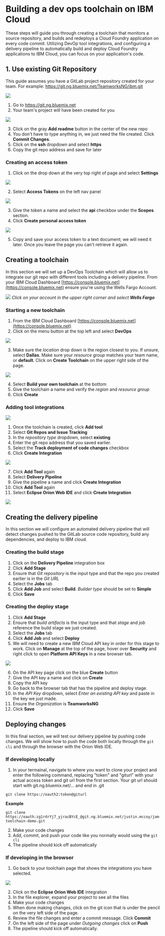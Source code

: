 # Building a dev ops toolchain on IBM Cloud

These steps will guide you through creating a toolchain that monitors a source repository, and builds and redeploys a Cloud Foundry application on every code commit. Utilizing DevOp tool integrations, and configuring a delivery pipeline to automatically build and deploy Cloud Foundry applications to IBM Cloud, you can focus on your application's code.



## 1. Use existing Git Repository
This guide assumes you have a GitLab project repository created for your team. For example: https://git.ng.bluemix.net/TeamworksNG/ibm.git

![](docs/images/gitlab_overview.png)

1. Go to https://git.ng.bluemix.net
2. Your team's project will have been created for you

![](docs/images/gitlab_project_view.png)

3. Click on the gray **Add readme** button in the center of the new repo
4. You don't have to type anything in, we just need the file created. Click **Commit Changes**.
5. Click on the **ssh** dropdown and select **https**
6. Copy the git repo address and save for later

### Creating an access token 
1. Click on the drop down at the very top right of page and select **Settings**

![](docs/images/gitlab_settings.png)

2. Select **Access Tokens** on the left nav panel

![](docs/images/gitlab_select_accesstoken.png)

3. Give the token a name and select the **api** checkbox under the **Scopes** section.
4. Click **Create personal access token**

![](docs/images/gitlab_create_accesstoken.png)

5. Copy and save your access token to a text document; we will need it later. Once you leave the page you can't retrieve it again.

## Creating a toolchain

In this section we will set up a DevOps Toolchain which will allow us to integrate our git repo with different tools including a delivery pipeline. From your IBM Cloud Dashboard [https://console.bluemix.net](https://console.bluemix.net) ensure you're using the Wells Fargo Account.

![](docs/images/set_account.png)
_Click on your account in the upper right corner and select **Wells Fargo**_

### Starting a new toolchain

1. From the IBM Cloud Dashboard [https://console.bluemix.net](https://console.bluemix.net)
2. Click on the menu button at the top left and select **DevOps**

![](docs/images/devops.png)

3. Make sure the *location* drop down is the region closest to you. If unsure, select **Dallas**. Make sure your *resource group* matches your team name, or **default**. Click on **Create Toolchain** on the upper right side of the page.

![](docs/images/toolchain_overview.png)

4. Select **Build your own toolchain** at the bottom
5. Give the toolchain a name and verify the *region* and *resource group*
6. Click **Create**

### Adding tool integrations

![](docs/images/toolchain_integrations.png)

1. Once the toolchain is created, click **Add tool**
2. Select **Git Repos and Issue Tracking**
3. In the *repository type* dropdown, select **existing**
4. Enter the git repo address that you saved earlier.
5. Select the **Track deployment of code changes** checkbox
6. Click **Create Integration**

![](docs/images/create_integration.png)

7. Click **Add Tool** again
8. Select **Delivery Pipeline**
9. Give the pipeline a name and click **Create Integration**
10. Click **Add Tool** again
11. Select **Eclipse Orion Web IDE** and click **Create Integration**

![](docs/images/toolchain_setup.png)

## Creating the delivery pipeline

In this section we will configure an automated delivery pipeline that will detect changes pushed to the GitLab source code repository, build any dependencies, and deploy to IBM cloud.

### Creating the build stage

1. Click on the **Delivery Pipeline** integration box
2. Click **Add Stage**
3. Ensure that *Git repository* is the input type and that the repo you created earlier is in the *Git URL*
4. Select the **Jobs** tab
5. Click **Add Job** and select **Build**.  *Builder type* should be set to **Simple**
6. Click **Save**

### Creating the deploy stage

1. Click **Add Stage**
2. Ensure that *build artifacts* is the input type and that *stage* and *job* reference the build stage we just created.
3. Select the **Jobs** tab
4. Click **Add Job** and select **Deploy**
5. We will need to create a new IBM Cloud API key in order for this stage to work. Click on **Manage** at the top of the page, hover over **Security** and right click to open **Platform API Keys** in a new browser tab.

![](docs/images/manage_api_key.png)

6. On the API key page click on the blue **Create** button
7. Give the API key a name and click on **Create**
8. Copy the API key
9. Go back to the browser tab that has the pipeline and deploy stage.
10. In the *API Key* dropdown, select *Enter an existing API key* and paste in the key we just made.
11. Ensure the *Organization* is **TeamworksNG**
12. Click **Save**

## Deploying changes

In this final section, we will test our delivery pipeline by pushing code changes. We will show how to push the code both locally through the `git cli` and through the browser with the Orion Web IDE. 

### If developing locally

1. In your termainal, navigate to where you want to clone your project and enter the following command, replacing "token" and "giturl" with your actual access token and git url from the first section. Your git url should start with git.ng.bluemix.net/... and end in .git

```
git clone https://oauth2:token@giturl
```

**Example**
```
git clone https://oauth:zg1rdrYj7_yjracBYcE_@git.ng.bluemix.net/justin.mccoy/jam-toolchain-demo.git
```

2. Make your code changes
3. Add, commit, and push your code like you normally would using the `git cli`
4. The pipeline should kick off automatically

### If developing in the browser

1. Go back to your toolchain page that shows the integrations you have selected.

![](docs/images/toolchain.png)

2. Click on the **Eclipse Orion Web IDE** integration
3. In the file explorer, expand your project to see all the files
4. Make your code changes
5. When done making changes, click on the git icon that is under the pencil on the very left side of the page.
6. Review the file changes and enter a commit message. Click **Commit**
7. On the left side of the page under *Outgoing changes* click on **Push**
8. The pipeline should kick off automatically.

